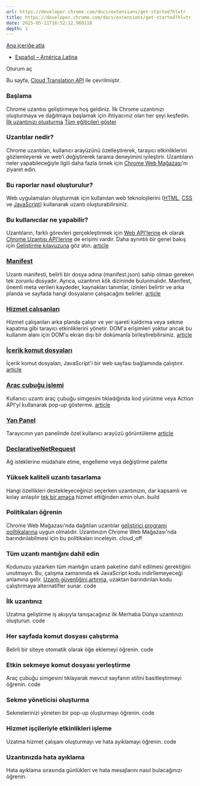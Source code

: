 ```yaml
---
url: https://developer.chrome.com/docs/extensions/get-started?hl=tr
title: https://developer.chrome.com/docs/extensions/get-started?hl=tr
date: 2025-05-11T16:52:12.960118
depth: 1
---
```


[ Ana içeriğe atla ](https://developer.chrome.com/docs/extensions/get-started?hl=tr#main-content)
  * [Español – América Latina](https://developer.chrome.com/docs/extensions/get-started?hl=es-419)

Oturum aç


Bu sayfa, [Cloud Translation API](https://cloud.google.com/translate/?hl=tr) ile çevrilmiştir. 


###  Başlama 
Chrome uzantısı geliştirmeye hoş geldiniz. İlk Chrome uzantınızı oluşturmaya ve dağıtmaya başlamak için ihtiyacınız olan her şeyi keşfedin. 
[İlk uzantınızı oluşturma](https://developer.chrome.com/docs/extensions/get-started/tutorial/hello-world?hl=tr) [Tüm eğiticileri göster](https://developer.chrome.com/docs/extensions/get-started?hl=tr#tutorials)
###  Uzantılar nedir? 
Chrome uzantıları, kullanıcı arayüzünü özelleştirerek, tarayıcı etkinliklerini gözlemleyerek ve web'i değiştirerek tarama deneyimini iyileştirir. Uzantıların neler yapabileceğiyle ilgili daha fazla örnek için [Chrome Web Mağazası](https://chromewebstore.google.com/?hl=tr)'nı ziyaret edin. 
###  Bu raporlar nasıl oluşturulur? 
Web uygulamaları oluşturmak için kullanılan web teknolojilerini ([HTML](https://web.dev/learn/html?hl=tr), [CSS](https://web.dev/learn/css?hl=tr) ve [JavaScript](https://developer.mozilla.org/docs/Learn/JavaScript)) kullanarak uzantı oluşturabilirsiniz. 
###  Bu kullanıcılar ne yapabilir? 
Uzantıların, farklı görevleri gerçekleştirmek için [Web API'lerine](https://developer.mozilla.org/docs/Web/API) ek olarak [Chrome Uzantısı API'lerine](https://developer.chrome.com/docs/extensions/reference?hl=tr) de erişimi vardır. Daha ayrıntılı bir genel bakış için [Geliştirme kılavuzuna](https://developer.chrome.com/docs/extensions/develop?hl=tr) göz atın. 
[ article  ](https://developer.chrome.com/docs/extensions/reference/manifest?hl=tr)
###  [ Manifest ](https://developer.chrome.com/docs/extensions/reference/manifest?hl=tr)
Uzantı manifesti, belirli bir dosya adına (manifest.json) sahip olması gereken tek zorunlu dosyadır. Ayrıca, uzantının kök dizininde bulunmalıdır. Manifest, önemli meta verileri kaydeder, kaynakları tanımlar, izinleri belirtir ve arka planda ve sayfada hangi dosyaların çalışacağını belirler. 
[ article  ](https://developer.chrome.com/docs/extensions/develop/concepts/service-workers?hl=tr)
###  [ Hizmet çalışanları ](https://developer.chrome.com/docs/extensions/develop/concepts/service-workers?hl=tr)
Hizmet çalışanları arka planda çalışır ve yer işareti kaldırma veya sekme kapatma gibi tarayıcı etkinliklerini yönetir. DOM'a erişimleri yoktur ancak bu kullanım alanı için DOM'u ekran dışı bir dokümanla birleştirebilirsiniz. 
[ article  ](https://developer.chrome.com/docs/extensions/develop/concepts/content-scripts?hl=tr)
###  [ İçerik komut dosyaları ](https://developer.chrome.com/docs/extensions/develop/concepts/content-scripts?hl=tr)
İçerik komut dosyaları, JavaScript'i bir web sayfası bağlamında çalıştırır. 
[ article  ](https://developer.chrome.com/docs/extensions/reference/api/action?hl=tr)
###  [ Araç çubuğu işlemi ](https://developer.chrome.com/docs/extensions/reference/api/action?hl=tr)
Kullanıcı uzantı araç çubuğu simgesini tıkladığında kod yürütme veya Action API'yi kullanarak pop-up gösterme. 
[ article  ](https://developer.chrome.com/docs/extensions/reference/api/sidePanel?hl=tr)
###  [ Yan Panel ](https://developer.chrome.com/docs/extensions/reference/api/sidePanel?hl=tr)
Tarayıcının yan panelinde özel kullanıcı arayüzü görüntüleme 
[ article  ](https://developer.chrome.com/docs/extensions/reference/api/declarativeNetRequest?hl=tr)
###  [ DeclarativeNetRequest ](https://developer.chrome.com/docs/extensions/reference/api/declarativeNetRequest?hl=tr)
Ağ isteklerine müdahale etme, engelleme veya değiştirme 
palette 
###  Yüksek kaliteli uzantı tasarlama 
Hangi özellikleri destekleyeceğinizi seçerken uzantınızın, dar kapsamlı ve kolay anlaşılır [tek bir amaca](https://developer.chrome.com/docs/webstore/program-policies/quality-guidelines-faq?hl=tr) hizmet ettiğinden emin olun. 
build 
###  Politikaları öğrenin 
Chrome Web Mağazası'nda dağıtılan uzantılar [geliştirici programı politikalarına](https://developer.chrome.com/docs/webstore/program-policies?hl=tr) uygun olmalıdır. Uzantınızın Chrome Web Mağazası'nda barındırılabilmesi için bu politikaları inceleyin. 
cloud_off 
###  Tüm uzantı mantığını dahil edin 
Kodunuzu yazarken tüm mantığın uzantı paketine dahil edilmesi gerektiğini unutmayın. Bu, çalışma zamanında ek JavaScript kodu indirilemeyeceği anlamına gelir. [Uzantı güvenliğini artırma](https://developer.chrome.com/docs/extensions/migrating/improve-security?hl=tr), uzaktan barındırılan kodu çalıştırmaya alternatifler sunar. 
code 
###  İlk uzantınız 
Uzatma geliştirme iş akışıyla tanışacağınız ilk Merhaba Dünya uzantınızı oluşturun. 
code 
###  Her sayfada komut dosyası çalıştırma 
Belirli bir siteye otomatik olarak öğe eklemeyi öğrenin. 
code 
###  Etkin sekmeye komut dosyası yerleştirme 
Araç çubuğu simgesini tıklayarak mevcut sayfanın stilini basitleştirmeyi öğrenin. 
code 
###  Sekme yöneticisi oluşturma 
Sekmelerinizi yöneten bir pop-up oluşturmayı öğrenin. 
code 
###  Hizmet işçileriyle etkinlikleri işleme 
Uzatma hizmet çalışanı oluşturmayı ve hata ayıklamayı öğrenin. 
code 
###  Uzantınızda hata ayıklama 
Hata ayıklama sırasında günlükleri ve hata mesajlarını nasıl bulacağınızı öğrenin. 

